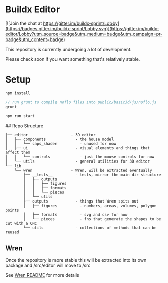# Buildx Editor

[![Join the chat at https://gitter.im/buildx-sprint/Lobby](https://badges.gitter.im/buildx-sprint/Lobby.svg)](https://gitter.im/buildx-editor/Lobby?utm_source=badge&utm_medium=badge&utm_campaign=pr-badge&utm_content=badge)

This repository is currently undergoing a lot of development.

Please check soon if you want something that's relatively stable.

# Setup

```javascript
npm install

// run grunt to compile noflo files into public/basic3d/js/noflo.js
grunt

npm run start
```

## Repo Structure

```
├── editor                   - 3D editor
│   ├── components             - the house model
│   │   └── caps_shader          - unused for now
│   ├── ui                     - visual elements and things that affect them
│   │   └── controls             - just the mouse controls for now
│   └── utils                  - general utilities for 3D editor
└── lib
    └── wren                 - Wren, will be extracted eventually
        ├── __tests__          - tests, mirror the main dir structure
        │   ├── outputs
        │   │   ├── figures
        │   │   ├── formats
        │   │   └── pieces
        │   └── utils
        ├── outputs            - things that Wren spits out
        │   ├── figures          - numbers, areas, volumes, polygon points
        │   ├── formats          - svg and csv for now
        │   └── pieces           - fns that generate the shapes to be cut with a CNC
        └── utils              - collections of methods that can be reused
```

## Wren

Once the repository is more stable this will be extracted into its own package and /src/editor will move to /src

See [Wren README](src/lib/wren/README.md) for more details
